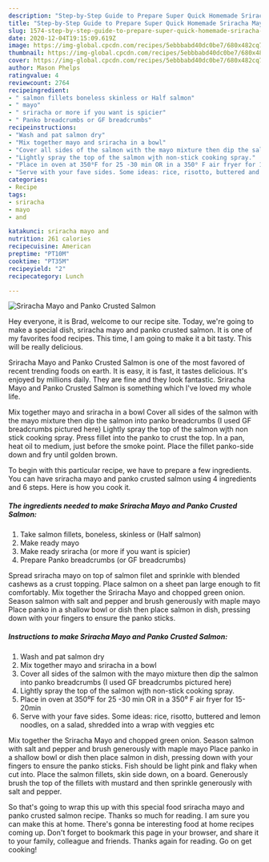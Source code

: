 ```yaml
---
description: "Step-by-Step Guide to Prepare Super Quick Homemade Sriracha Mayo and Panko Crusted Salmon"
title: "Step-by-Step Guide to Prepare Super Quick Homemade Sriracha Mayo and Panko Crusted Salmon"
slug: 1574-step-by-step-guide-to-prepare-super-quick-homemade-sriracha-mayo-and-panko-crusted-salmon
date: 2020-12-04T19:15:09.619Z
image: https://img-global.cpcdn.com/recipes/5ebbbabd40dc0be7/680x482cq70/sriracha-mayo-and-panko-crusted-salmon-recipe-main-photo.jpg
thumbnail: https://img-global.cpcdn.com/recipes/5ebbbabd40dc0be7/680x482cq70/sriracha-mayo-and-panko-crusted-salmon-recipe-main-photo.jpg
cover: https://img-global.cpcdn.com/recipes/5ebbbabd40dc0be7/680x482cq70/sriracha-mayo-and-panko-crusted-salmon-recipe-main-photo.jpg
author: Mason Phelps
ratingvalue: 4
reviewcount: 2764
recipeingredient:
- " salmon fillets boneless skinless or Half salmon"
- " mayo"
- " sriracha or more if you want is spicier"
- " Panko breadcrumbs or GF breadcrumbs"
recipeinstructions:
- "Wash and pat salmon dry"
- "Mix together mayo and sriracha in a bowl"
- "Cover all sides of the salmon with the mayo mixture then dip the salmon into panko breadcrumbs (I used GF breadcrumbs pictured here)"
- "Lightly spray the top of the salmon wjth non-stick cooking spray."
- "Place in oven at 350⁰F for 25 -30 min OR in a 350⁰ F air fryer for 15-20min"
- "Serve with your fave sides. Some ideas: rice, risotto, buttered and lemon noodles, on a salad, shredded into a wrap with veggies etc"
categories:
- Recipe
tags:
- sriracha
- mayo
- and

katakunci: sriracha mayo and 
nutrition: 261 calories
recipecuisine: American
preptime: "PT10M"
cooktime: "PT35M"
recipeyield: "2"
recipecategory: Lunch

---
```



![Sriracha Mayo and Panko Crusted Salmon](https://img-global.cpcdn.com/recipes/5ebbbabd40dc0be7/680x482cq70/sriracha-mayo-and-panko-crusted-salmon-recipe-main-photo.jpg)

Hey everyone, it is Brad, welcome to our recipe site. Today, we're going to make a special dish, sriracha mayo and panko crusted salmon. It is one of my favorites food recipes. This time, I am going to make it a bit tasty. This will be really delicious.

Sriracha Mayo and Panko Crusted Salmon is one of the most favored of recent trending foods on earth. It is easy, it is fast, it tastes delicious. It's enjoyed by millions daily. They are fine and they look fantastic. Sriracha Mayo and Panko Crusted Salmon is something which I've loved my whole life.

Mix together mayo and sriracha in a bowl Cover all sides of the salmon with the mayo mixture then dip the salmon into panko breadcrumbs (I used GF breadcrumbs pictured here) Lightly spray the top of the salmon wjth non stick cooking spray. Press fillet into the panko to crust the top. In a pan, heat oil to medium, just before the smoke point. Place the fillet panko-side down and fry until golden brown.


To begin with this particular recipe, we have to prepare a few ingredients. You can have sriracha mayo and panko crusted salmon using 4 ingredients and 6 steps. Here is how you cook it.

<!--inarticleads1-->

##### The ingredients needed to make Sriracha Mayo and Panko Crusted Salmon:

1. Take  salmon fillets, boneless, skinless or (Half salmon)
1. Make ready  mayo
1. Make ready  sriracha (or more if you want is spicier)
1. Prepare  Panko breadcrumbs (or GF breadcrumbs)


Spread sriracha mayo on top of salmon filet and sprinkle with blended cashews as a crust topping. Place salmon on a sheet pan large enough to fit comfortably. Mix together the Sriracha Mayo and chopped green onion. Season salmon with salt and pepper and brush generously with maple mayo Place panko in a shallow bowl or dish then place salmon in dish, pressing down with your fingers to ensure the panko sticks. 

<!--inarticleads2-->

##### Instructions to make Sriracha Mayo and Panko Crusted Salmon:

1. Wash and pat salmon dry
1. Mix together mayo and sriracha in a bowl
1. Cover all sides of the salmon with the mayo mixture then dip the salmon into panko breadcrumbs (I used GF breadcrumbs pictured here)
1. Lightly spray the top of the salmon wjth non-stick cooking spray.
1. Place in oven at 350⁰F for 25 -30 min OR in a 350⁰ F air fryer for 15-20min
1. Serve with your fave sides. Some ideas: rice, risotto, buttered and lemon noodles, on a salad, shredded into a wrap with veggies etc


Mix together the Sriracha Mayo and chopped green onion. Season salmon with salt and pepper and brush generously with maple mayo Place panko in a shallow bowl or dish then place salmon in dish, pressing down with your fingers to ensure the panko sticks. Fish should be light pink and flaky when cut into. Place the salmon fillets, skin side down, on a board. Generously brush the top of the fillets with mustard and then sprinkle generously with salt and pepper. 

So that's going to wrap this up with this special food sriracha mayo and panko crusted salmon recipe. Thanks so much for reading. I am sure you can make this at home. There's gonna be interesting food at home recipes coming up. Don't forget to bookmark this page in your browser, and share it to your family, colleague and friends. Thanks again for reading. Go on get cooking!
